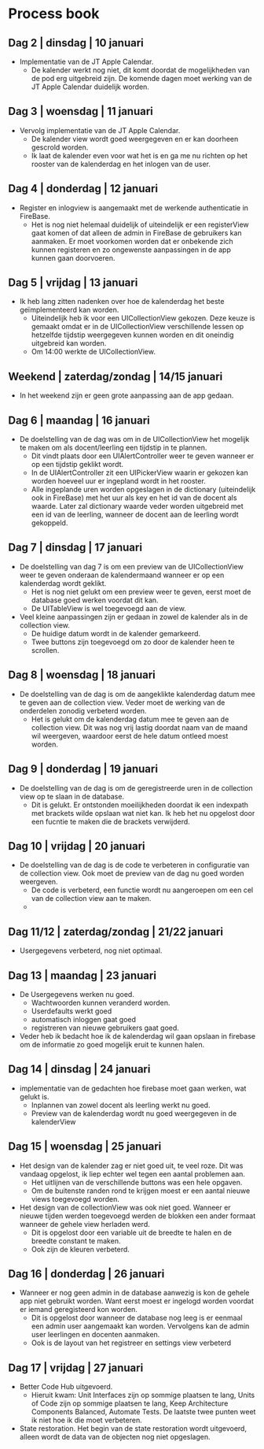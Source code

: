 # Process book

## Dag 2 | dinsdag | 10 januari
* Implementatie van de JT Apple Calendar.
	* De kalender werkt nog niet, dit komt doordat de mogelijkheden van de pod erg uitgebreid zijn. De komende dagen moet werking van de JT Apple Calendar duidelijk worden.

## Dag 3 | woensdag | 11 januari
* Vervolg implementatie van de JT Apple Calendar.
	* De kalender view wordt goed weergegeven en er kan doorheen gescrold worden.
	* Ik laat de kalender even voor wat het is en ga me nu richten op het rooster van de kalenderdag en het inlogen van de user.

## Dag 4 | donderdag | 12 januari
* Register en inlogview is aangemaakt met de werkende authenticatie in FireBase.
	* Het is nog niet helemaal duidelijk of uiteindelijk er een registerView gaat komen of dat alleen de admin in FireBase de gebruikers kan aanmaken. Er moet voorkomen worden dat er onbekende zich kunnen registeren en zo ongewenste aanpassingen in de app kunnen gaan doorvoeren.

## Dag 5 | vrijdag | 13 januari
* Ik heb lang zitten nadenken over hoe de kalenderdag het beste geïmplementeerd kan worden.
	* Uiteindelijk heb ik voor een UICollectionView  gekozen. Deze keuze is gemaakt omdat er in de UICollectionView verschillende lessen op hetzelfde tijdstip weergegeven kunnen worden en dit oneindig uitgebreid kan worden.
	* Om 14:00 werkte de UICollectionView.

## Weekend | zaterdag/zondag | 14/15 januari
* In het weekend zijn er geen grote aanpassing aan de app gedaan.

## Dag 6 | maandag | 16 januari
* De doelstelling van de dag was om in de UICollectionView het mogelijk te maken om als docent/leerling een tijdstip in te plannen.
	* Dit vindt plaats door een UIAlertController weer te geven wanneer er op een tijdstip geklikt wordt.
	* In de UIAlertController zit een UIPickerView waarin er gekozen kan worden hoeveel uur er ingepland wordt in het rooster.
	* Alle ingeplande uren worden opgeslagen in de dictionary (uiteindelijk ook in FireBase) met het uur als key en het id van de docent als waarde. Later zal dictionary waarde veder worden uitgebreid met een id van de leerling, wanneer de docent aan de leerling wordt gekoppeld.

## Dag 7 | dinsdag | 17 januari
* De doelstelling van dag 7 is om een preview van de UICollectionView weer te geven onderaan de kalendermaand wanneer er op een kalenderdag wordt geklikt.
	* Het is nog niet gelukt om een preview weer te geven, eerst moet de database goed werken voordat dit kan.
	* De UITableView is wel toegevoegd aan de view.
* Veel kleine aanpassingen zijn er gedaan in zowel de kalender als in de collection view.
	 * De huidige datum wordt in de kalender gemarkeerd.
	 * Twee buttons zijn toegevoegd om zo door de kalender heen te scrollen.

## Dag 8 | woensdag | 18 januari
* De doelstelling van de dag is om de aangeklikte kalenderdag datum mee te geven aan de collection view. Veder moet de werking van de onderdelen zonodig verbeterd worden.
	* Het is gelukt om de kalenderdag datum mee te geven aan de collection view. Dit was nog vrij lastig doordat naam van de maand wil weergeven, waardoor eerst de hele datum ontleed moest worden. 
	
## Dag 9 | donderdag | 19 januari
* De doelstelling van de dag is om de geregistreerde uren in de collection view op te slaan in de database. 
	* Dit is gelukt. Er ontstonden moeilijkheden doordat ik een indexpath met brackets wilde opslaan wat niet kan. Ik heb het nu opgelost door een fucntie te maken die de brackets verwijderd.

## Dag 10 | vrijdag | 20 januari
* De doelstelling van de dag is de code te verbeteren in configuratie van de collection view. Ook moet de preview van de dag nu goed worden weergeven.
	* De code is verbeterd, een functie wordt nu aangeroepen om een cel van de collection view aan te maken.
	* 
	
## Dag 11/12 | zaterdag/zondag | 21/22 januari
* Usergegevens verbeterd, nog niet optimaal.

## Dag 13 | maandag | 23 januari
* De Usergegevens werken nu goed.
	* Wachtwoorden kunnen veranderd worden.
	* Userdefaults werkt goed
	* automatisch inloggen gaat goed 
	* registreren van nieuwe gebruikers gaat goed.
* Veder heb ik bedacht hoe ik de kalenderdag wil gaan opslaan in firebase om de informatie zo goed mogelijk eruit te kunnen halen.

## Dag 14 | dinsdag | 24 januari
* implementatie van de gedachten hoe firebase moet gaan werken, wat gelukt is.
	* Inplannen van zowel docent als leerling werkt nu goed.
	* Preview van de kalenderdag wordt nu goed weergegeven in de kalenderView

## Dag 15 | woensdag | 25 januari
* Het design van de kalender zag er niet goed uit, te veel roze. Dit was vandaag opgelost, ik liep echter wel tegen een aantal problemen aan. 
	* Het uitlijnen van de verschillende buttons was een hele opgaven.
	* Om de buitenste randen rond te krijgen moest er een aantal nieuwe views toegevoegd worden.
* Het design van de collectionView was ook niet goed. Wanneer er nieuwe tijden werden toegevoegd werden de blokken een ander formaat wanneer de gehele view herladen werd. 
	* Dit is opgelost door een variable uit de breedte te halen en de breedte constant te maken.
	* Ook zijn de kleuren verbeterd.

## Dag 16 | donderdag | 26 januari
* Wanneer er nog geen admin in de database aanwezig is kon de gehele app niet gebruikt worden. Want eerst moest er ingelogd worden voordat er iemand geregisteerd kon worden.
	* Dit is opgelost door wanneer de database nog leeg is er eenmaal een admin user aangemaakt kan worden. Vervolgens kan de admin user leerlingen en docenten aanmaken. 
	* Ook is de layout van het registreer en settings view verbeterd

## Dag 17 | vrijdag | 27 januari 
* Better Code Hub uitgevoerd. 
	* Hieruit kwam: Unit Interfaces zijn op sommige plaatsen te lang, Units of Code zijn op sommige plaatsen te lang, Keep Architecture Components Balanced, Automate Tests. De laatste twee punten weet ik niet hoe ik die moet verbeteren.
* State restoration. Het begin van de state restoration wordt uitgevoerd, alleen wordt de data van de objecten nog niet opgeslagen.


	
	

	
